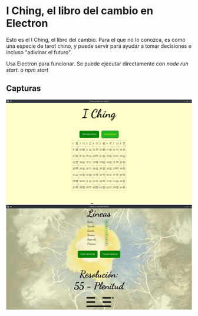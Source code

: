 # I Ching, el libro del cambio en Electron
<p>Esto es el I Ching, el libro del cambio. Para el que no lo conozca, es como una especie de tarot chino, y puede servir para ayudar a tomar decisiones e incluso "adivinar el futuro".</p>
<p>Usa Electron para funcionar. Se puede ejecutar directamente con <i>node run start</i>. o <i>npm start</i></p>

<h2>Capturas</h2>

<img src="capturas/captura-hexagramas.png">

<img src="capturas/captura-resolucion.png">

